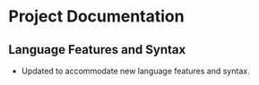 # Project Documentation
## Language Features and Syntax
- Updated to accommodate new language features and syntax.